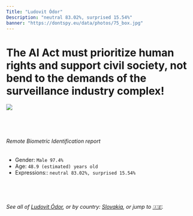 ```yaml
---
Title: "Ludovit Ódor"
Description: "neutral 83.02%, surprised 15.54%"
banner: "https://dontspy.eu/data/photos/75_box.jpg"
---
```


# The AI Act must prioritize human rights and support civil society, not bend to the demands of the surveillance industry complex!

<link rel="stylesheet" type="text/css" href="/css/blog.css" />

<div class="is-fake" hidden>

_This image is **clearly fake**_, yet we [continue to collect them because the AI Act negotiations](/blog/why-deepfake/) are heading in a direction that will only make people's lives more complicated. For a more in-depth explanation, read: [Double threat: why losing the battle against Face Biometrics would fuel the proliferation of deepfakes](/blog/the-dual-threat-how-losing-the-biometric-battle-fuels-deepfake-proliferation/).


</div>

<!-- <img src="https://dontspy.eu/data/photos/54_box.jpg" /> -->
<img src="https://dontspy.eu/data/photos/75_box.jpg" />

## <br>

###### Remote Biometric Identification report

* <span class="label">Gender:</span> `Male 97.4%`
* <span class="label">Age:</span> `48.9 (estimated) years old`
* <span class="label">Expressions::</span> `neutral 83.02%, surprised 15.54%`

## <br>

###### See all of [Ludovit Ódor](/policymaker#Ludovit%20%C3%93dor), or by country: [Slovakia](/country#Slovakia), or jump to [🇮🇪](/x/127).

## <br>
